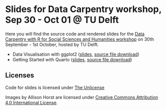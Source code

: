 # Slides for Data Carpentry workshop, Sep 30 - Oct 01 @ TU Delft

Here you will find the source code and rendered slides for the
[Data Carpentry with R for Social Sciences and Humanities workshop](https://ubvu.github.io/2024-06-20-ldev-amsterdam/)
on 30th September - 1st October, hosted by TU Delft.

<!--
- Starting with Data ([slides](https://bbartholdy.github.io/data-carpentry-slides/02_start-data.html), [source file download](/02_start-data.qmd))
-->
- Data Visualisation with ggplot2 ([slides](https://bbartholdy.github.io/data-carpentry-slides/04_data-viz.html), [source file download](/04_data-viz.qmd))
- Getting Started with Quarto ([slides](https://bbartholdy.github.io/data-carpentry-slides/05_quarto.html), [source file download](/05_quarto.qmd))

## Licenses

Code for slides is licensed under [The Unlicense](LICENSE)

Images by Allison Horst are licensed under [Creative Commons Attribution 4.0 International License](https://creativecommons.org/licenses/by/4.0/legalcode.en).
